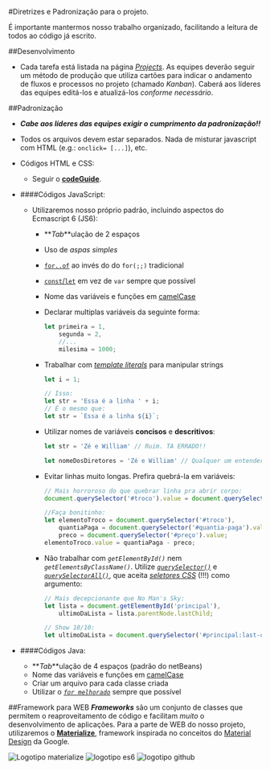 #Diretrizes e Padronização para o projeto.

É importante mantermos nosso trabalho organizado, facilitando a leitura de todos ao código já escrito.

##Desenvolvimento

  - Cada tarefa está listada na página [*Projects*][projects]. As equipes deverão seguir um método de produção que utiliza
cartões para indicar o andamento de fluxos e processos no projeto (chamado *Kanban*). Caberá aos líderes das equipes editá-los
e atualizá-los *conforme necessário*.

##Padronização
  - __*Cabe aos líderes das equipes exigir o cumprimento da padronização!!*__
  - Todos os arquivos devem estar separados. Nada de misturar javascript com HTML (e.g.: `onclick= [...]`), etc.
 

- Códigos HTML e CSS:
  - Seguir o [**codeGuide**][codeGuide].
- ####Códigos JavaScript:
  - Utilizaremos nosso próprio padrão, incluindo aspectos do Ecmascript 6 (JS6):
    - **_Tab_**ulação de 2 espaços
    - Uso de *aspas simples*
    - [`for..of`][for-of] ao invés do do `for(;;)` tradicional
    - [`const`/`let`][const-let] em vez de `var` sempre que possível
    - Nome das variáveis e funções em [camelCase][cml-case]
    - Declarar multiplas variáveis da seguinte forma:
    
      ```js
      let primeira = 1,
          segunda = 2,
          //...
          milesima = 1000;
      ```
    - Trabalhar com [*template literals*][tmp-str] para manipular strings
    
      ```js
      let i = 1;
      
      // Isso:
      let str = 'Essa é a linha ' + i;
      // É o mesmo que:
      let str = `Essa é a linha ${i}`;
      ```
    - Utilizar nomes de variáveis **concisos** e **descritivos**:
    
        ```js
        let str = 'Zé e William' // Ruim. TA ERRADO!!

        let nomeDosDiretores = 'Zé e William' // Qualquer um entenderá em qualquer trecho
        ```
        
    - Evitar linhas muito longas. Prefira quebrá-la em variáveis:

        ```js
        // Mais horroroso do que quebrar linha pra abrir corpo:
        document.querySelector('#troco').value = document.querySelector('#quantia-paga').value - document.querySelector('#preço').value;

        //Faça bonitinho:
        let elementoTroco = document.querySelector('#troco'),
            quantiaPaga = document.querySelector('#quantia-paga').value,
            preco = document.querySelector('#preço').value;
        elementoTroco.value = quantiaPaga - preco;
        ```
        
    - Não trabalhar com _`getElementById()`_ nem _`getElementsByClassName()`_. Utilize [_`querySelector()`_][query-selector] e [_`querySelectorAll()`_][query-all], que aceita [_seletores CSS_][seletores] (!!!) como argumento:
        ```js
        // Mais decepcionante que No Man's Sky:
        let lista = document.getElementById('principal'),
            ultimoDaLista = lista.parentNode.lastChild;

        // Show 10/10:
        let ultimoDaLista = document.querySelector('#principal:last-child');
        ```


- ####Códigos Java:
  - **_Tab_**ulação de 4 espaços (padrão do netBeans)
  - Nome das variáveis e funções em [camelCase][cml-case]
  - Criar um arquivo para cada classe criada
  - Utilizar o [_`for melhorado`_][enhanced-for] sempre que possível

##Framework para WEB
  _**Frameworks**_ são um conjunto de classes que permitem o reaproveitamento de código e facilitam *muito* o 
desenvolvimento de aplicações.
  Para a parte de WEB do nosso projeto, utilizaremos o [**Materialize**][materialize], framework inspirada
no conceitos do [Material Design][material-design] da Google.

  ![Logotipo materialize](http://blockino.ufsc.br/img/tech/materialize.png "logotipo Materialize")
![logotipo es6](https://aspblogs.blob.core.windows.net/media/dwahlin/Windows-Live-Writer/57c59b2be72b_127DE/image_8.png "logo es6")
![logotipo github]( https://cdn4.iconfinder.com/data/icons/iconsimple-logotypes/512/github-256.png "logo github")


  [codeGuide]: http://codeguide.co/
  [for-of]: https://developer.mozilla.org/pt-BR/docs/Web/JavaScript/Reference/Statements/for...of
  [const-let]: https://developer.mozilla.org/pt-BR/docs/Web/JavaScript/Reference/Statements/let
  [tmp-str]: https://developer.mozilla.org/pt-PT/docs/Web/JavaScript/Reference/Template_literals
  [cml-case]: https://pt.wikipedia.org/wiki/CamelCase
  [query-selector]: https://developer.mozilla.org/pt-BR/docs/Web/API/Document/querySelector
  [query-all]: https://developer.mozilla.org/pt-BR/docs/Web/API/Document/querySelectorAll
  [seletores]: http://www.maujor.com/tutorial/guia-completo-seletores-css3.php
  [enhanced-for]: https://jawakopi.wordpress.com/2010/11/06/o-for-melhorado/
  [materialize]: http://materializecss.com/
  [material-design]: https://material.google.com
  [projects]: https://github.com/cefet-inf-2015/portal-educacao/projects
